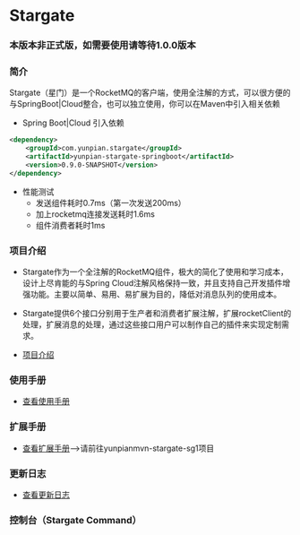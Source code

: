 # Stargate

### 本版本非正式版，如需要使用请等待1.0.0版本

### 简介

Stargate（星门）是一个RocketMQ的客户端，使用全注解的方式，可以很方便的与SpringBoot|Cloud整合，也可以独立使用，你可以在Maven中引入相关依赖

+ Spring Boot|Cloud 引入依赖

```xml
<dependency>
    <groupId>com.yunpian.stargate</groupId>
    <artifactId>yunpian-stargate-springboot</artifactId>
    <version>0.9.0-SNAPSHOT</version>
</dependency>
```

+ 性能测试
  + 发送组件耗时0.7ms（第一次发送200ms）
  + 加上rocketmq连接发送耗时1.6ms
  + 组件消费者耗时1ms

### 项目介绍

+ Stargate作为一个全注解的RocketMQ组件，极大的简化了使用和学习成本，设计上尽肯能的与Spring Cloud注解风格保持一致，并且支持自己开发插件增强功能。主要以简单、易用、易扩展为目的，降低对消息队列的使用成本。

+ Stargate提供6个接口分别用于生产者和消费者扩展注解，扩展rocketClient的处理，扩展消息的处理，通过这些接口用户可以制作自己的插件来实现定制需求。
+ [项目介绍](./introduction.md)

### 使用手册

+ [查看使用手册](./manual.md)

### 扩展手册

+ [查看扩展手册](./yunpian-stargate-sg1/README.md)-->请前往yunpianmvn-stargate-sg1项目

### 更新日志

+ [查看更新日志](./updateLog.md)

### 控制台（Stargate Command）
